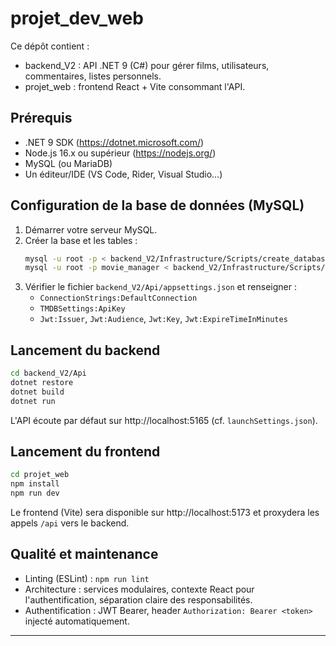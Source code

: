 # projet_dev_web

Ce dépôt contient :

- backend_V2 : API .NET 9 (C#) pour gérer films, utilisateurs, commentaires, listes personnels.
- projet_web : frontend React + Vite consommant l'API.

## Prérequis

- .NET 9 SDK (https://dotnet.microsoft.com/)  
- Node.js 16.x ou supérieur (https://nodejs.org/)  
- MySQL (ou MariaDB)  
- Un éditeur/IDE (VS Code, Rider, Visual Studio…)

## Configuration de la base de données (MySQL)

1. Démarrer votre serveur MySQL.
2. Créer la base et les tables :
   ```bash
   mysql -u root -p < backend_V2/Infrastructure/Scripts/create_database.sql
   mysql -u root -p movie_manager < backend_V2/Infrastructure/Scripts/schema.sql
   ```
3. Vérifier le fichier `backend_V2/Api/appsettings.json` et renseigner :
   - `ConnectionStrings:DefaultConnection`  
   - `TMDBSettings:ApiKey`  
   - `Jwt:Issuer`, `Jwt:Audience`, `Jwt:Key`, `Jwt:ExpireTimeInMinutes`

## Lancement du backend

```bash
cd backend_V2/Api
dotnet restore
dotnet build
dotnet run
```

L'API écoute par défaut sur http://localhost:5165 (cf. `launchSettings.json`).  

## Lancement du frontend

```bash
cd projet_web
npm install
npm run dev
```

Le frontend (Vite) sera disponible sur http://localhost:5173 et proxydera les appels `/api` vers le backend.

## Qualité et maintenance

- Linting (ESLint) : `npm run lint`  
- Architecture : services modulaires, contexte React pour l'authentification, séparation claire des responsabilités.  
- Authentification : JWT Bearer, header `Authorization: Bearer <token>` injecté automatiquement.

---


